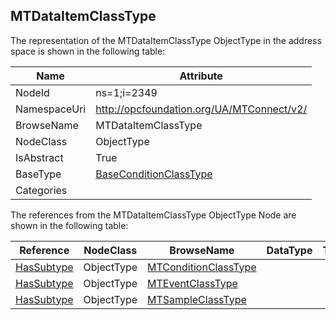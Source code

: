 <!-- objecttype -->
## MTDataItemClassType
  
<!-- end of text -->
The representation of the MTDataItemClassType ObjectType in the address space is shown in the following table:  

|Name|Attribute|
|---|---|
|NodeId|ns=1;i=2349|
|NamespaceUri|http://opcfoundation.org/UA/MTConnect/v2/|
|BrowseName|MTDataItemClassType|
|NodeClass|ObjectType|
|IsAbstract|True|
|BaseType|[BaseConditionClassType](../../../Core/ObjectTypes/BaseConditionClassType/readme.md)|
|Categories||

The references from the MTDataItemClassType ObjectType Node are shown in the following table:  

|Reference|NodeClass|BrowseName|DataType|TypeDefinition|ModellingRule|
|---|---|---|---|---|---|
|[HasSubtype](../../../Core/ReferenceTypes/HasSubtype/readme.md)|ObjectType|[MTConditionClassType](#MTConditionClassType)||||
|[HasSubtype](../../../Core/ReferenceTypes/HasSubtype/readme.md)|ObjectType|[MTEventClassType](#MTEventClassType)||||
|[HasSubtype](../../../Core/ReferenceTypes/HasSubtype/readme.md)|ObjectType|[MTSampleClassType](#MTSampleClassType)||||


